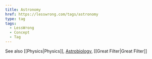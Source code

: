 ```yaml
---
title: Astronomy
href: https://lesswrong.com/tags/astronomy
type: tag
tags:
  - LessWrong
  - Concept
  - Tag
---
```


See also [[Physics|Physics]], [Astrobiology](https://www.lesswrong.com/tag/astrobiology), [[Great Filter|Great Filter]]